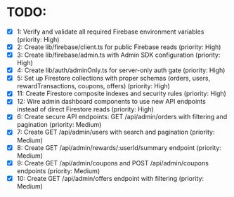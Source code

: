 # TODO:

- [x] 1: Verify and validate all required Firebase environment variables (priority: High)
- [x] 2: Create lib/firebase/client.ts for public Firebase reads (priority: High)
- [x] 3: Create lib/firebase/admin.ts with Admin SDK configuration (priority: High)
- [x] 4: Create lib/auth/adminOnly.ts for server-only auth gate (priority: High)
- [x] 5: Set up Firestore collections with proper schemas (orders, users, rewardTransactions, coupons, offers) (priority: High)
- [x] 11: Create Firestore composite indexes and security rules (priority: High)
- [x] 12: Wire admin dashboard components to use new API endpoints instead of direct Firestore reads (priority: High)
- [x] 6: Create secure API endpoints: GET /api/admin/orders with filtering and pagination (priority: Medium)
- [x] 7: Create GET /api/admin/users with search and pagination (priority: Medium)
- [x] 8: Create GET /api/admin/rewards/:userId/summary endpoint (priority: Medium)
- [x] 9: Create GET /api/admin/coupons and POST /api/admin/coupons endpoints (priority: Medium)
- [x] 10: Create GET /api/admin/offers endpoint with filtering (priority: Medium)
